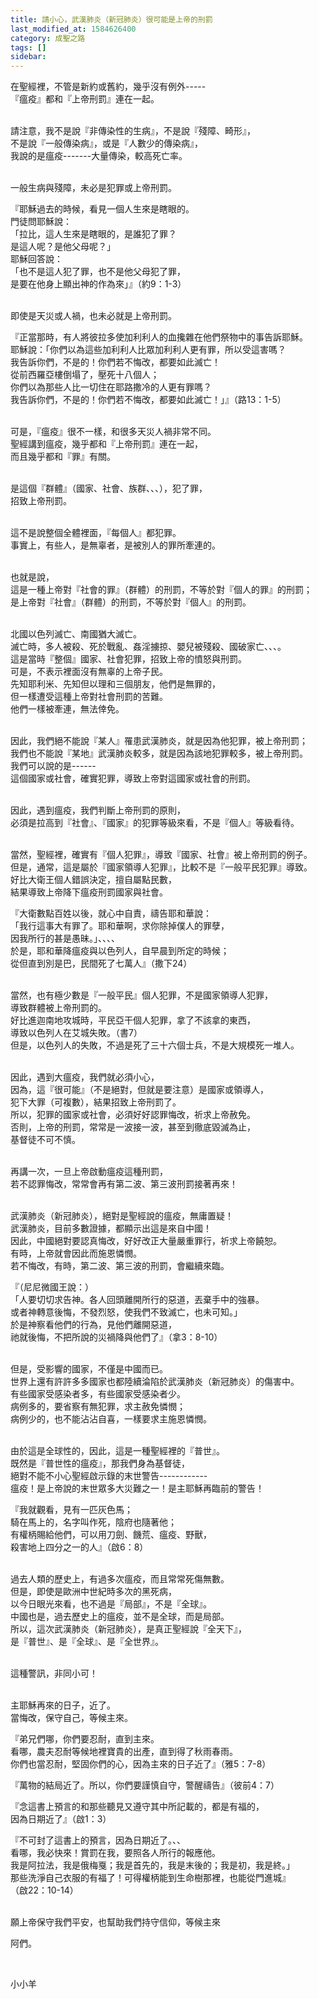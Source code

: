 ```yaml
---
title: 請小心，武漢肺炎（新冠肺炎）很可能是上帝的刑罰
last_modified_at: 1584626400
category: 成聖之路
tags: []
sidebar: 
---
```


<p>在聖經裡，不管是新約或舊約，幾乎沒有例外-----<br/>
『瘟疫』都和『上帝刑罰』連在一起。</p>
<p><br/>
請注意，我不是說『非傳染性的生病』，不是說『殘障、畸形』，<br/>
不是說『一般傳染病』，或是『人數少的傳染病』，<br/>
我說的是瘟疫-------大量傳染，較高死亡率。</p>
<p><br/>
一般生病與殘障，未必是犯罪或上帝刑罰。</p>
<p>『耶穌過去的時候，看見一個人生來是瞎眼的。<br/>
門徒問耶穌說：<br/>
「拉比，這人生來是瞎眼的，是誰犯了罪？<br/>
是這人呢？是他父母呢？」<br/>
耶穌回答說：<br/>
「也不是這人犯了罪，也不是他父母犯了罪，<br/>
是要在他身上顯出神的作為來」』（約9：1-3）</p>
<p><br/>
即使是天災或人禍，也未必就是上帝刑罰。</p>
<p>『正當那時，有人將彼拉多使加利利人的血攙雜在他們祭物中的事告訴耶穌。<br/>
耶穌說：「你們以為這些加利利人比眾加利利人更有罪，所以受這害嗎？<br/>
我告訴你們，不是的！你們若不悔改，都要如此滅亡！<br/>
從前西羅亞樓倒塌了，壓死十八個人；<br/>
你們以為那些人比一切住在耶路撒冷的人更有罪嗎？<br/>
我告訴你們，不是的！你們若不悔改，都要如此滅亡！」』（路13：1-5）</p>
<p><br/>
可是，『瘟疫』很不一樣，和很多天災人禍非常不同。<br/>
聖經講到瘟疫，幾乎都和『上帝刑罰』連在一起，<br/>
而且幾乎都和『罪』有關。</p>
<p><br/>
是這個『群體』（國家、社會、族群、、、），犯了罪，<br/>
招致上帝刑罰。</p>
<p><br/>
這不是說整個全體裡面，『每個人』都犯罪。<br/>
事實上，有些人，是無辜者，是被別人的罪所牽連的。</p>
<p><br/>
也就是說，<br/>
這是一種上帝對『社會的罪』（群體）的刑罰，不等於對『個人的罪』的刑罰；<br/>
是上帝對『社會』（群體）的刑罰，不等於對『個人』的刑罰。</p>
<p><br/>
北國以色列滅亡、南國猶大滅亡。<br/>
滅亡時，多人被殺、死於戰亂、姦淫擄掠、嬰兒被殘殺、國破家亡、、、。<br/>
這是當時『整個』國家、社會犯罪，招致上帝的憤怒與刑罰。<br/>
可是，不表示裡面沒有無辜的上帝子民。<br/>
先知耶利米、先知但以理和三個朋友，他們是無罪的，<br/>
但一樣遭受這種上帝對社會刑罰的苦難。<br/>
他們一樣被牽連，無法倖免。</p>
<p><br/>
因此，我們絕不能說『某人』罹患武漢肺炎，就是因為他犯罪，被上帝刑罰；<br/>
我們也不能說『某地』武漢肺炎較多，就是因為該地犯罪較多，被上帝刑罰。<br/>
我們可以說的是------<br/>
這個國家或社會，確實犯罪，導致上帝對這國家或社會的刑罰。</p>
<p><br/>
因此，遇到瘟疫，我們判斷上帝刑罰的原則，<br/>
必須是拉高到『社會』、『國家』的犯罪等級來看，不是『個人』等級看待。</p>
<p><br/>
當然，聖經裡，確實有『個人犯罪』，導致『國家、社會』被上帝刑罰的例子。<br/>
但是，通常，這是屬於『國家領導人犯罪』，比較不是『一般平民犯罪』導致。<br/>
好比大衛王個人錯誤決定，擅自屬點民數，<br/>
結果導致上帝降下瘟疫刑罰國家與社會。</p>
<p>『大衛數點百姓以後，就心中自責，禱告耶和華說：<br/>
「我行這事大有罪了。耶和華啊，求你除掉僕人的罪孽，<br/>
因我所行的甚是愚昧。」、、、、<br/>
於是，耶和華降瘟疫與以色列人，自早晨到所定的時候；<br/>
從但直到別是巴，民間死了七萬人』（撒下24）</p>
<p><br/>
當然，也有極少數是『一般平民』個人犯罪，不是國家領導人犯罪，<br/>
導致群體被上帝刑罰的。<br/>
好比進迦南地攻城時，平民亞干個人犯罪，拿了不該拿的東西，<br/>
導致以色列人在艾城失敗。（書7）<br/>
但是，以色列人的失敗，不過是死了三十六個士兵，不是大規模死一堆人。</p>
<p><br/>
因此，遇到大瘟疫，我們就必須小心，<br/>
因為，這『很可能』（不是絕對，但就是要注意）是國家或領導人，<br/>
犯下大罪（可複數），結果招致上帝刑罰了。<br/>
所以，犯罪的國家或社會，必須好好認罪悔改，祈求上帝赦免。<br/>
否則，上帝的刑罰，常常是一波接一波，甚至到徹底毀滅為止，<br/>
基督徒不可不慎。</p>
<p><br/>
再講一次，一旦上帝啟動瘟疫這種刑罰，<br/>
若不認罪悔改，常常會再有第二波、第三波刑罰接著再來！</p>
<p><br/>
武漢肺炎（新冠肺炎），絕對是聖經說的瘟疫，無庸置疑！<br/>
武漢肺炎，目前多數證據，都顯示出這是來自中國！<br/>
因此，中國絕對要認真悔改，好好改正大量嚴重罪行，祈求上帝饒恕。<br/>
有時，上帝就會因此而施恩憐憫。<br/>
若不悔改，有時，第二波、第三波的刑罰，會繼續來臨。</p>
<p>『（尼尼微國王說：）<br/>
「人要切切求告神。各人回頭離開所行的惡道，丟棄手中的強暴。<br/>
或者神轉意後悔，不發烈怒，使我們不致滅亡，也未可知。」<br/>
於是神察看他們的行為，見他們離開惡道，<br/>
祂就後悔，不把所說的災禍降與他們了』（拿3：8-10）</p>
<p><br/>
但是，受影響的國家，不僅是中國而已。<br/>
世界上還有許許多多國家也都陸續淪陷於武漢肺炎（新冠肺炎）的傷害中。<br/>
有些國家受感染者多，有些國家受感染者少。<br/>
病例多的，要省察有無犯罪，求主赦免憐憫；<br/>
病例少的，也不能沾沾自喜，一樣要求主施恩憐憫。</p>
<p><br/>
由於這是全球性的，因此，這是一種聖經裡的『普世』。<br/>
既然是『普世性的瘟疫』，那我們身為基督徒，<br/>
絕對不能不小心聖經啟示錄的末世警告------------<br/>
瘟疫！是上帝說的末世眾多大災難之一！是主耶穌再臨前的警告！</p>
<p>『我就觀看，見有一匹灰色馬；<br/>
騎在馬上的，名字叫作死，陰府也隨著他；<br/>
有權柄賜給他們，可以用刀劍、饑荒、瘟疫、野獸，<br/>
殺害地上四分之一的人』（啟6：8）</p>
<p><br/>
過去人類的歷史上，有過多次瘟疫，而且常常死傷無數。<br/>
但是，即使是歐洲中世紀時多次的黑死病，<br/>
以今日眼光來看，也不過是『局部』，不是『全球』。<br/>
中國也是，過去歷史上的瘟疫，並不是全球，而是局部。<br/>
所以，這次武漢肺炎（新冠肺炎），是真正聖經說『全天下』，<br/>
是『普世』、是『全球』、是『全世界』。</p>
<p><br/>
這種警訊，非同小可！</p>
<p><br/>
主耶穌再來的日子，近了。<br/>
當悔改，保守自己，等候主來。</p>
<p>『弟兄們哪，你們要忍耐，直到主來。<br/>
看哪，農夫忍耐等候地裡寶貴的出產，直到得了秋雨春雨。<br/>
你們也當忍耐，堅固你們的心，因為主來的日子近了』（雅5：7-8）</p>
<p>『萬物的結局近了。所以，你們要謹慎自守，警醒禱告』（彼前4：7）</p>
<p>『念這書上預言的和那些聽見又遵守其中所記載的，都是有福的，<br/>
因為日期近了』（啟1：3）</p>
<p>『不可封了這書上的預言，因為日期近了。、、<br/>
看哪，我必快來！賞罰在我，要照各人所行的報應他。<br/>
我是阿拉法，我是俄梅戛；我是首先的，我是末後的；我是初，我是終。」<br/>
那些洗淨自己衣服的有福了！可得權柄能到生命樹那裡，也能從門進城』<br/>
（啟22：10-14）</p>
<p><br/>
願上帝保守我們平安，也幫助我們持守信仰，等候主來</p>
<p>阿們。</p>
<p> </p>
<p>小小羊</p>
